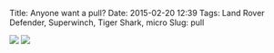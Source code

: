 Title: Anyone want a pull?
Date: 2015-02-20 12:39
Tags: Land Rover Defender, Superwinch, Tiger Shark, micro
Slug: pull

<img src="/media/images/2015-02-20 pull/IMG_20150219_114005.jpg" class="align-center" loading="lazy" />

<img src="/media/images/2015-02-20 pull/IMG_20150219_115913.jpg" class="align-center" loading="lazy" />
